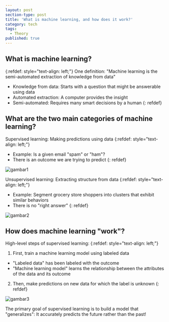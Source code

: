 ```yaml
---
layout: post
section-type: post
title: 'What is machine learning, and how does it work?'
category: tech
tags:
  - Theory
published: true
---
```

## What is machine learning?
{:refdef: style="text-align: left;"}
One definition: "Machine learning is the semi-automated extraction of knowledge from data"
- Knowledge from data: Starts with a question that might be answerable using data
- Automated extraction: A computer provides the insight
- Semi-automated: Requires many smart decisions by a human
{: refdef}

## What are the two main categories of machine learning?
Supervised learning: Making predictions using data
{:refdef: style="text-align: left;"}
- Example: Is a given email "spam" or "ham"?
- There is an outcome we are trying to predict
{: refdef}

![gambar1]({{site.baseurl}}/img/10.jpg)

Unsupervised learning: Extracting structure from data
{:refdef: style="text-align: left;"}
- Example: Segment grocery store shoppers into clusters that exhibit similar behaviors
- There is no "right answer"
{: refdef}

![gambar2]({{site.baseurl}}/img/11.jpg)

## How does machine learning "work"?
High-level steps of supervised learning:
{:refdef: style="text-align: left;"}
1. First, train a machine learning model using labeled data
- "Labeled data" has been labeled with the outcome
- "Machine learning model" learns the relationship between the attributes of the data and its outcome
2. Then, make predictions on new data for which the label is unknown
{: refdef}

![gambar3]({{site.baseurl}}/img/12.jpg)

The primary goal of supervised learning is to build a model that "generalizes": It accurately predicts the future rather than the past!
